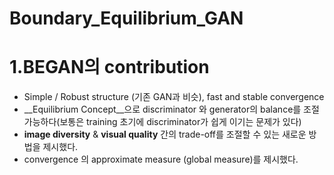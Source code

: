 # Boundary_Equilibrium_GAN
1.BEGAN의 contribution
======================
* Simple / Robust structure (기존 GAN과 비슷), fast and stable convergence  
* __Equilibrium Concept__으로 discriminator 와 generator의 balance를 조절 가능하다(보통은 training 초기에 discriminator가 쉽게 이기는 문제가 있다)  
* __image diversity__ & __visual quality__ 간의 trade-off를 조절할 수 있는 새로운 방법을 제시했다.  
* convergence 의 approximate measure (global measure)를 제시했다.

